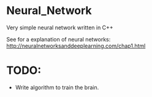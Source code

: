 # Neural_Network
Very simple neural network written in C++

See for a explanation of neural networks:
http://neuralnetworksanddeeplearning.com/chap1.html

# TODO:
* Write algorithm to train the brain.